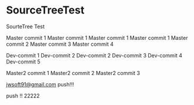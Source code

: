 # SourceTreeTest
SourteTree Test

Master commit 1
Master commit 1
Master commit 1
Master commit 1
Master commit 2
Master commit 3
Master commit 4


Dev-commit 1
Dev-commit 2
Dev-commit 2
Dev-commit 3
Dev-commit 4
Dev-commit 5

Master2 commit 1
Master2 commit 2
Master2 commit 3


jwsoft91@gmail.com
push!!!


push !! 22222
